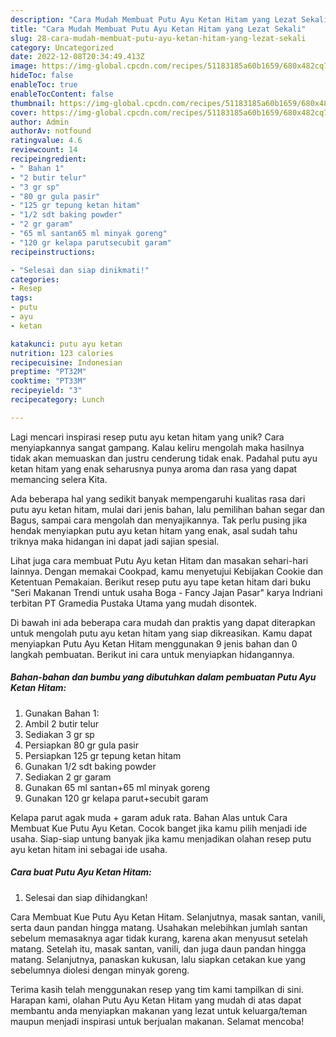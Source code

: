 ```yaml
---
description: "Cara Mudah Membuat Putu Ayu Ketan Hitam yang Lezat Sekali"
title: "Cara Mudah Membuat Putu Ayu Ketan Hitam yang Lezat Sekali"
slug: 28-cara-mudah-membuat-putu-ayu-ketan-hitam-yang-lezat-sekali
category: Uncategorized
date: 2022-12-08T20:34:49.413Z
image: https://img-global.cpcdn.com/recipes/51183185a60b1659/680x482cq70/putu-ayu-ketan-hitam-foto-resep-utama.jpg
hideToc: false
enableToc: true
enableTocContent: false
thumbnail: https://img-global.cpcdn.com/recipes/51183185a60b1659/680x482cq70/putu-ayu-ketan-hitam-foto-resep-utama.jpg
cover: https://img-global.cpcdn.com/recipes/51183185a60b1659/680x482cq70/putu-ayu-ketan-hitam-foto-resep-utama.jpg
author: Admin
authorAv: notfound
ratingvalue: 4.6
reviewcount: 14
recipeingredient:
- " Bahan 1"
- "2 butir telur"
- "3 gr sp"
- "80 gr gula pasir"
- "125 gr tepung ketan hitam"
- "1/2 sdt baking powder"
- "2 gr garam"
- "65 ml santan65 ml minyak goreng"
- "120 gr kelapa parutsecubit garam"
recipeinstructions:

- "Selesai dan siap dinikmati!"
categories:
- Resep
tags:
- putu
- ayu
- ketan

katakunci: putu ayu ketan 
nutrition: 123 calories
recipecuisine: Indonesian
preptime: "PT32M"
cooktime: "PT33M"
recipeyield: "3"
recipecategory: Lunch

---
```





Lagi mencari inspirasi resep putu ayu ketan hitam yang unik? Cara menyiapkannya sangat gampang. Kalau keliru mengolah maka hasilnya tidak akan memuaskan dan justru cenderung tidak enak. Padahal putu ayu ketan hitam yang enak seharusnya punya aroma dan rasa yang dapat memancing selera Kita.





Ada beberapa hal yang sedikit banyak mempengaruhi kualitas rasa dari putu ayu ketan hitam, mulai dari jenis bahan, lalu pemilihan bahan segar dan Bagus, sampai cara mengolah dan menyajikannya. Tak perlu pusing jika hendak menyiapkan putu ayu ketan hitam yang enak,      asal sudah tahu triknya maka hidangan ini dapat jadi sajian spesial.














Lihat juga cara membuat Putu Ayu ketan Hitam dan masakan sehari-hari lainnya. Dengan memakai Cookpad, kamu menyetujui Kebijakan Cookie dan Ketentuan Pemakaian. Berikut resep putu ayu tape ketan hitam dari buku &#34;Seri Makanan Trendi untuk usaha Boga - Fancy Jajan Pasar&#34; karya Indriani terbitan PT Gramedia Pustaka Utama yang mudah disontek.






Di bawah ini ada beberapa cara mudah dan praktis yang dapat diterapkan untuk mengolah putu ayu ketan hitam yang siap dikreasikan. Kamu dapat menyiapkan Putu Ayu Ketan Hitam menggunakan 9 jenis bahan dan 0 langkah pembuatan. Berikut ini cara untuk menyiapkan hidangannya.

<!--inarticleads1-->

##### Bahan-bahan dan bumbu yang dibutuhkan dalam pembuatan Putu Ayu Ketan Hitam:

1. Gunakan  Bahan 1:
1. Ambil 2 butir telur
1. Sediakan 3 gr sp
1. Persiapkan 80 gr gula pasir
1. Persiapkan 125 gr tepung ketan hitam
1. Gunakan 1/2 sdt baking powder
1. Sediakan 2 gr garam
1. Gunakan 65 ml santan+65 ml minyak goreng
1. Gunakan 120 gr kelapa parut+secubit garam


Kelapa parut agak muda + garam aduk rata. Bahan Alas untuk Cara Membuat Kue Putu Ayu Ketan. Cocok banget jika kamu pilih menjadi ide usaha. Siap-siap untung banyak jika kamu menjadikan olahan resep putu ayu ketan hitam ini sebagai ide usaha. 

<!--inarticleads2-->

##### Cara buat Putu Ayu Ketan Hitam:


1. Selesai dan siap dihidangkan!

Cara Membuat Kue Putu Ayu Ketan Hitam. Selanjutnya, masak santan, vanili, serta daun pandan hingga matang. Usahakan melebihkan jumlah santan sebelum memasaknya agar tidak kurang, karena akan menyusut setelah matang. Setelah itu, masak santan, vanili, dan juga daun pandan hingga matang. Selanjutnya, panaskan kukusan, lalu siapkan cetakan kue yang sebelumnya diolesi dengan minyak goreng. 

Terima kasih telah menggunakan resep yang tim kami tampilkan di sini. Harapan kami, olahan Putu Ayu Ketan Hitam yang mudah di atas dapat membantu anda menyiapkan makanan yang lezat untuk keluarga/teman maupun menjadi inspirasi untuk berjualan makanan. Selamat mencoba!

